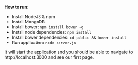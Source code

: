 **How to run:**
* Install NodeJS & npm
* Install MongoDB
* Install bower: ```npm install bower -g```
* Install node dependencies: ```npm install```
* Install bower dependencies: ```cd public && bower install```
* Run application: ```node server.js```

It will start the application and you should be able to navigate to http://localhost:3000 and see our first page.
